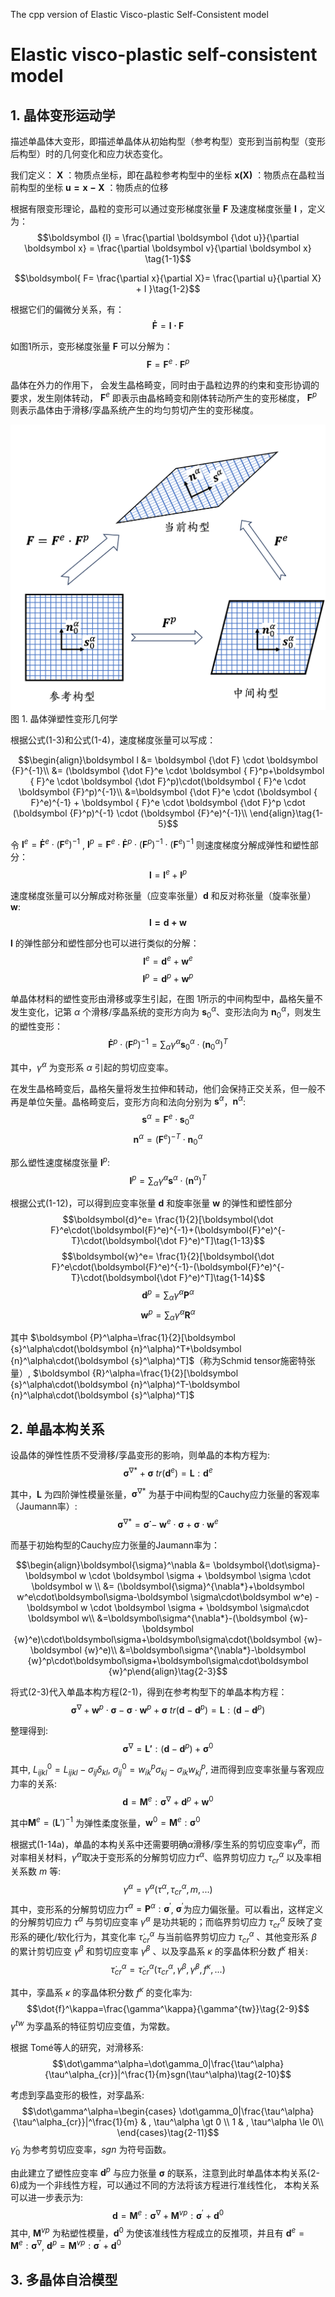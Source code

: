 The cpp version of Elastic Visco-plastic Self-Consistent model
# Elastic visco-plastic self-consistent model
## 1. 晶体变形运动学
描述单晶体大变形，即描述单晶体从初始构型（参考构型）变形到当前构型（变形后构型）时的几何变化和应力状态变化。

我们定义：
$\boldsymbol X$ ：物质点坐标，即在晶粒参考构型中的坐标
$\boldsymbol{x(X)}$ ：物质点在晶粒当前构型的坐标
$\boldsymbol {u=x-X}$ ：物质点的位移

根据有限变形理论，晶粒的变形可以通过变形梯度张量 $\boldsymbol  F$ 及速度梯度张量 $\boldsymbol l$ ，定义为：
$$\boldsymbol {l} = \frac{\partial \boldsymbol {\dot u}}{\partial \boldsymbol x} = \frac{\partial \boldsymbol v}{\partial \boldsymbol x} \tag{1-1}$$

$$\boldsymbol{ F= \frac{\partial  x}{\partial X}= \frac{\partial  u}{\partial  X} + I }\tag{1-2}$$	

根据它们的偏微分关系，有：
$$\boldsymbol {\dot F} = \boldsymbol {l \cdot F}  \tag{1-3}$$

如图1所示，变形梯度张量 $\boldsymbol {F}$ 可以分解为：
$$\boldsymbol {F} = \boldsymbol {F}^e \cdot \boldsymbol {F}^p \tag{1-4}$$

晶体在外力的作用下， 会发生晶格畸变，同时由于晶粒边界的约束和变形协调的要求，发生刚体转动， $\boldsymbol {F}^e$ 即表示由晶格畸变和刚体转动所产生的变形梯度， $\boldsymbol {F}^p$ 则表示晶体由于滑移/孪晶系统产生的均匀剪切产生的变形梯度。

![Fig1](/PNGs/F=FeFp.png)
图 1. 晶体弹塑性变形几何学

根据公式(1-3)和公式(1-4)，速度梯度张量可以写成：

$$\begin{align}\boldsymbol l &= \boldsymbol {\dot F} \cdot \boldsymbol {F}^{-1}\\
&= (\boldsymbol {\dot F}^e \cdot \boldsymbol { F}^p+\boldsymbol { F}^e \cdot \boldsymbol {\dot F}^p)\cdot(\boldsymbol { F}^e \cdot \boldsymbol {F}^p)^{-1}\\
&=\boldsymbol {\dot F}^e \cdot (\boldsymbol { F}^e)^{-1} + \boldsymbol { F}^e \cdot \boldsymbol {\dot F}^p \cdot (\boldsymbol {F}^p)^{-1} \cdot  (\boldsymbol {F}^e)^{-1}\\
\end{align}\tag{1-5}$$

令 $\boldsymbol {l}^e=\boldsymbol {\dot F}^e \cdot (\boldsymbol { F}^e)^{-1}$ , $\boldsymbol {l}^p= \boldsymbol { F}^e \cdot \boldsymbol {\dot F}^p \cdot (\boldsymbol {F}^p)^{-1} \cdot  (\boldsymbol {F}^e)^{-1}$ 则速度梯度分解成弹性和塑性部分：
$$\boldsymbol {l} = \boldsymbol {l}^e+\boldsymbol {l}^p \tag{1-6}$$

速度梯度张量可以分解成对称张量（应变率张量）$\boldsymbol d$ 和反对称张量（旋率张量）$\boldsymbol w$:
$$\boldsymbol {l = d + w}\tag{1-7}$$

$\boldsymbol {l}$ 的弹性部分和塑性部分也可以进行类似的分解：
$$\boldsymbol {l}^e = \boldsymbol {d}^e + \boldsymbol {w}^e\tag{1-8}$$
$$\boldsymbol {l}^p = \boldsymbol {d}^p + \boldsymbol {w}^p\tag{1-9}$$

单晶体材料的塑性变形由滑移或孪生引起，在图 1所示的中间构型中，晶格矢量不发生变化，记第 $\alpha$ 个滑移/孪晶系统的变形方向为 $\boldsymbol {s}^\alpha_0$、变形法向为 $\boldsymbol {n}^\alpha_0$，则发生的塑性变形：
$$\boldsymbol {\dot F}^p \cdot (\boldsymbol {F}^p)^{-1} = \sum_\alpha \dot\gamma^\alpha\boldsymbol {s}^\alpha_0\cdot(\boldsymbol {n}^\alpha_0)^T\tag{1-10}$$

其中，$\dot\gamma^\alpha$ 为变形系 $\alpha$ 引起的剪切应变率。

在发生晶格畸变后，晶格矢量将发生拉伸和转动，他们会保持正交关系，但一般不再是单位矢量。晶格畸变后，变形方向和法向分别为 $\boldsymbol {s}^\alpha$，$\boldsymbol {n}^\alpha$:
$$\boldsymbol {s}^\alpha=\boldsymbol{F}^e\cdot\boldsymbol {s}^\alpha_0\tag{1-11a}$$
$$\boldsymbol {n}^\alpha=(\boldsymbol{F}^e)^{-T}\cdot\boldsymbol {n}^\alpha_0\tag{1-11a}$$

那么塑性速度梯度张量 $\boldsymbol {l}^p$:
$$\boldsymbol {l}^p=\sum_\alpha \dot\gamma^\alpha \boldsymbol {s}^\alpha\cdot(\boldsymbol {n}^\alpha)^T\tag{1-12}$$

根据公式(1-12)，可以得到应变率张量 $\boldsymbol d$ 和旋率张量 $\boldsymbol w$ 的弹性和塑性部分
$$\boldsymbol{d}^e= \frac{1}{2}[\boldsymbol{\dot F}^e\cdot(\boldsymbol{F}^e)^{-1}+(\boldsymbol{F}^e)^{-T}\cdot(\boldsymbol{\dot F}^e)^T]\tag{1-13}$$
$$\boldsymbol{w}^e= \frac{1}{2}[\boldsymbol{\dot F}^e\cdot(\boldsymbol{F}^e)^{-1}-(\boldsymbol{F}^e)^{-T}\cdot(\boldsymbol{\dot F}^e)^T]\tag{1-14}$$
$$\boldsymbol {d}^p=\sum_\alpha \dot\gamma^\alpha \boldsymbol {P}^\alpha\tag{1-15}$$
$$\boldsymbol {w}^p=\sum_\alpha \dot\gamma^\alpha \boldsymbol {R}^\alpha\tag{1-16}$$

其中 $\boldsymbol {P}^\alpha=\frac{1}{2}[\boldsymbol {s}^\alpha\cdot(\boldsymbol {n}^\alpha)^T+\boldsymbol {n}^\alpha\cdot(\boldsymbol {s}^\alpha)^T]$（称为Schmid tensor施密特张量）,
$\boldsymbol {R}^\alpha=\frac{1}{2}[\boldsymbol {s}^\alpha\cdot(\boldsymbol {n}^\alpha)^T-\boldsymbol {n}^\alpha\cdot(\boldsymbol {s}^\alpha)^T]$

## 2. 单晶本构关系
设晶体的弹性性质不受滑移/孪晶变形的影响，则单晶的本构方程为:
$$\boldsymbol\sigma^{\nabla*}+\boldsymbol\sigma\ tr(\boldsymbol{d}^e)=\boldsymbol L:\boldsymbol{d}^e\tag{2-1}$$

其中，$\boldsymbol L$ 为四阶弹性模量张量，$\boldsymbol\sigma^{\nabla*}$ 为基于中间构型的Cauchy应力张量的客观率（Jaumann率）:
$$\boldsymbol\sigma^{\nabla*}=\boldsymbol {\dot\sigma}-\boldsymbol {w}^e\cdot\boldsymbol\sigma+\boldsymbol\sigma\cdot\boldsymbol {w}^e\tag{2-2}$$

而基于初始构型的Cauchy应力张量的Jaumann率为：

$$\begin{align}\boldsymbol{\sigma}^\nabla &= \boldsymbol{\dot\sigma}-\boldsymbol w \cdot \boldsymbol \sigma + \boldsymbol \sigma \cdot \boldsymbol w \\
&= (\boldsymbol{\sigma}^{\nabla*}+\boldsymbol w^e\cdot\boldsymbol\sigma-\boldsymbol \sigma\cdot\boldsymbol w^e) - \boldsymbol w \cdot \boldsymbol \sigma + \boldsymbol \sigma\cdot \boldsymbol w\\
&=\boldsymbol\sigma^{\nabla*}-(\boldsymbol {w}-\boldsymbol {w}^e)\cdot\boldsymbol\sigma+\boldsymbol\sigma\cdot(\boldsymbol {w}-\boldsymbol {w}^e)\\
&=\boldsymbol\sigma^{\nabla*}-\boldsymbol {w}^p\cdot\boldsymbol\sigma+\boldsymbol\sigma\cdot\boldsymbol {w}^p\end{align}\tag{2-3}$$

将式(2-3)代入单晶本构方程(2-1)，得到在参考构型下的单晶本构方程：
$$\boldsymbol{\sigma}^\nabla+\boldsymbol {w}^p\cdot\boldsymbol\sigma-\boldsymbol\sigma\cdot\boldsymbol {w}^p + \boldsymbol\sigma\ tr(\boldsymbol{d}-\boldsymbol{d}^p)=\boldsymbol L : (\boldsymbol{d}-\boldsymbol{d}^p)\tag{2-4}$$

整理得到:
$$\boldsymbol{\sigma}^\nabla= \boldsymbol {L'}:(\boldsymbol{d}-\boldsymbol{d}^p)+\boldsymbol\sigma^0\tag{2-5}$$

其中, $L^0_{ijkl}=L_{ijkl}-\sigma_{ij}\delta_{kl}$, $\sigma^0_{ij}=w^p_{ik}\sigma_{kj}-\sigma_{ik}w^p_{kj}$, 进而得到应变率张量与客观应力率的关系:
$$\boldsymbol d = \boldsymbol M^e:\boldsymbol\sigma^\nabla+\boldsymbol d^p + \boldsymbol w^0\tag{2-6}$$

其中$\boldsymbol M^e=(\boldsymbol L')^{-1}$ 为弹性柔度张量，$\boldsymbol w^0=\boldsymbol M^e:\boldsymbol\sigma^0$

根据式(1-14a)，单晶的本构关系中还需要明确$\alpha$滑移/孪生系的剪切应变率$\dot\gamma^\alpha$，而对率相关材料，$\dot\gamma^\alpha$取决于变形系的分解剪切应力$\tau^\alpha$、临界剪切应力 $\tau_{cr}^\alpha$ 以及率相关系数 $m$ 等:
$$\dot\gamma^\alpha=\dot\gamma^\alpha(\tau^\alpha,\tau^\alpha_{cr},m,...)\tag{2-7}$$
其中，变形系的分解剪切应力$\tau^\alpha=\boldsymbol P^\alpha: \boldsymbol\sigma^{'}$, $\boldsymbol\sigma^{'}$为应力偏张量。可以看出，这样定义的分解剪切应力 $\tau^\alpha$ 与剪切应变率 $\dot\gamma^\alpha$ 是功共轭的；而临界剪切应力 $\tau^\alpha_{cr}$ 反映了变形系的硬化/软化行为，其变化率 $\dot\tau^\alpha_{cr}$ 与当前临界剪切应力 $\tau^\alpha_{cr}$ 、其他变形系 $\beta$ 的累计剪切应变 $\gamma^\beta$ 和剪切应变率 $\dot\gamma^\beta$ 、以及孪晶系 $\kappa$ 的孪晶体积分数 $f^\kappa$ 相关:
$$\dot\tau^\alpha_{cr}=\dot\tau^\alpha_{cr}(\tau^\alpha_{cr},\gamma^\beta,\dot\gamma^\beta,f^\kappa,...)\tag{2-8}$$

其中，孪晶系 $\kappa$ 的孪晶体积分数 $f^\kappa$ 的变化率为:
$$\dot{f}^\kappa=\frac{\gamma^\kappa}{\gamma^{tw}}\tag{2-9}$$
$\gamma^{tw}$ 为孪晶系的特征剪切应变值，为常数。

根据 Tomé等人的研究，对滑移系:
$$\dot\gamma^\alpha=\dot\gamma_0|\frac{\tau^\alpha}{\tau^\alpha_{cr}}|^\frac{1}{m}sgn(\tau^\alpha)\tag{2-10}$$

考虑到孪晶变形的极性，对孪晶系:
$$\dot\gamma^\alpha=\begin{cases}
\dot\gamma_0|\frac{\tau^\alpha}{\tau^\alpha_{cr}}|^\frac{1}{m} & , \tau^\alpha \gt 0 \\
1 & , \tau^\alpha \le 0\\
\end{cases}\tag{2-11}$$
$\dot\gamma_0$ 为参考剪切应变率，$sgn$ 为符号函数。

由此建立了塑性应变率 $\boldsymbol d^p$ 与应力张量 $\boldsymbol\sigma$ 的联系，注意到此时单晶体本构关系(2-6)成为一个非线性方程，可以通过不同的方法将该方程进行准线性化，
本构关系可以进一步表示为:
$$\boldsymbol d = \boldsymbol M^e:\boldsymbol\sigma^\nabla+\boldsymbol M^{vp}:\boldsymbol\sigma^{'}+\boldsymbol d^0 \tag{2-12}$$
其中, $\boldsymbol M^{vp}$ 为粘塑性模量，$\boldsymbol d^0$ 为使该准线性方程成立的反推项，并且有 $\boldsymbol d^e=\boldsymbol M^e:\boldsymbol\sigma^\nabla$, $\boldsymbol d^p=\boldsymbol M^{vp}:\boldsymbol\sigma^{'}+\boldsymbol d^0$ 

## 3. 多晶体自洽模型
